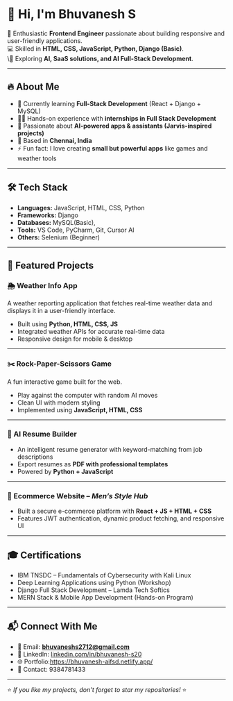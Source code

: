 # 👋 Hi, I'm Bhuvanesh S  

🌟 Enthusiastic **Frontend Engineer** passionate about building responsive and user-friendly applications.  
💻 Skilled in **HTML, CSS, JavaScript, Python, Django (Basic)**.  
\🚀 Exploring **AI, SaaS solutions, and AI Full-Stack Development**.  

---

## 🔥 About Me
- 🌱 Currently learning **Full-Stack Development** (React + Django + MySQL)  
- 🧑‍💻 Hands-on experience with **internships in Full Stack Development**  
- 🤖 Passionate about **AI-powered apps & assistants (Jarvis-inspired projects)**  
- 📍 Based in **Chennai, India**  
- ⚡ Fun fact: I love creating **small but powerful apps** like games and weather tools  

---

## 🛠️ Tech Stack
- **Languages:** JavaScript, HTML, CSS, Python  
- **Frameworks:** Django  
- **Databases:** MySQL(Basic), 
- **Tools:** VS Code, PyCharm, Git, Cursor AI  
- **Others:** Selenium (Beginner)  

---

## 📂 Featured Projects  

### 🌦️ Weather Info App  
A weather reporting application that fetches real-time weather data and displays it in a user-friendly interface.  
- Built using **Python, HTML, CSS, JS**  
- Integrated weather APIs for accurate real-time data  
- Responsive design for mobile & desktop  

---

### ✂️ Rock-Paper-Scissors Game  
A fun interactive game built for the web.  
- Play against the computer with random AI moves  
- Clean UI with modern styling  
- Implemented using **JavaScript, HTML, CSS** 

---

### 📄 AI Resume Builder  
- An intelligent resume generator with keyword-matching from job descriptions  
- Export resumes as **PDF with professional templates**  
- Powered by **Python + JavaScript**  

---

### 🛒 Ecommerce Website – *Men’s Style Hub*  
- Built a secure e-commerce platform with **React + JS + HTML + CSS**  
- Features JWT authentication, dynamic product fetching, and responsive UI 

---

## 🎓 Certifications
- IBM TNSDC – Fundamentals of Cybersecurity with Kali Linux  
- Deep Learning Applications using Python (Workshop)  
- Django Full Stack Development – Lamda Tech Softics  
- MERN Stack & Mobile App Development (Hands-on Program)  

---

## 📬 Connect With Me  
- 📧 Email: **bhuvaneshs2712@gmail.com**  
- 💼 LinkedIn: [linkedin.com/in/bhuvanesh-s20](https://www.linkedin.com/in/bhuvanesh-s20)  
- 🌐 Portfolio:https://bhuvanesh-aifsd.netlify.app/
- 📲 Contact: 9384781433 

---

⭐️ *If you like my projects, don’t forget to star my repositories!* ⭐️
